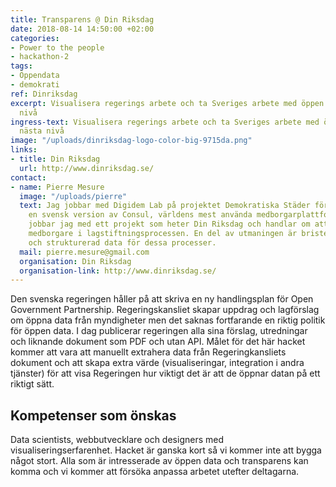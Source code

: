 ```yaml
---
title: Transparens @ Din Riksdag
date: 2018-08-14 14:50:00 +02:00
categories:
- Power to the people
- hackathon-2
tags:
- Öppendata
- demokrati
ref: Dinriksdag
excerpt: Visualisera regerings arbete och ta Sveriges arbete med öppen data till nästa
  nivå
ingress-text: Visualisera regerings arbete och ta Sveriges arbete med öppen data till
  nästa nivå
image: "/uploads/dinriksdag-logo-color-big-9715da.png"
links:
- title: Din Riksdag
  url: http://www.dinriksdag.se/
contact:
- name: Pierre Mesure
  image: "/uploads/pierre"
  text: Jag jobbar med Digidem Lab på projektet Demokratiska Städer för att implementera
    en svensk version av Consul, världens mest använda medborgarplattform. Samtidigt
    jobbar jag med ett projekt som heter Din Riksdag och handlar om att inkludera
    medborgare i lagstiftningsprocessen. En del av utmaningen är bristen på enkel
    och strukturerad data för dessa processer.
  mail: pierre.mesure@gmail.com
  organisation: Din Riksdag
  organisation-link: http://www.dinriksdag.se/
---
```


Den svenska regeringen håller på att skriva en ny handlingsplan för Open Government Partnership. Regeringskansliet skapar uppdrag och lagförslag om öppna data från myndigheter men det saknas fortfarande en riktig politik för öppen data. I dag publicerar regeringen alla sina förslag, utredningar och liknande dokument som PDF och utan API. Målet för det här hacket kommer att vara att manuellt extrahera data från Regeringkansliets dokument och att skapa extra värde (visualiseringar, integration i andra tjänster) för att visa Regeringen hur viktigt det är att de öppnar datan på ett riktigt sätt.

## Kompetenser som önskas
Data scientists, webbutvecklare och designers med visualiseringserfarenhet. Hacket är ganska kort så vi kommer inte att bygga något stort. Alla som är intresserade av öppen data och transparens kan komma och vi kommer att försöka anpassa arbetet utefter deltagarna.
